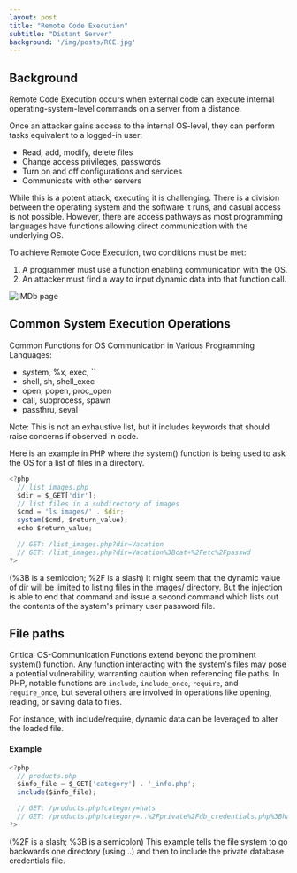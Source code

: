 ```yaml
---
layout: post
title: "Remote Code Execution"
subtitle: "Distant Server"
background: '/img/posts/RCE.jpg'
---
```


## Background
Remote Code Execution occurs when external code can execute internal operating-system-level commands on a server from a distance.

Once an attacker gains access to the internal OS-level, they can perform tasks equivalent to a logged-in user:

- Read, add, modify, delete files
- Change access privileges, passwords
- Turn on and off configurations and services
- Communicate with other servers

While this is a potent attack, executing it is challenging. There is a division between the operating system and the software it runs, and casual access is not possible. However, there are access pathways as most programming languages have functions allowing direct communication with the underlying OS.

To achieve Remote Code Execution, two conditions must be met:

1. A programmer must use a function enabling communication with the OS.
2. An attacker must find a way to input dynamic data into that function call.

![IMDb page](/img/posts/CodeHack.jpg)

## Common System Execution Operations

Common Functions for OS Communication in Various Programming Languages:

- system, %x, exec, ``
- shell, sh, shell_exec
- open, popen, proc_open
- call, subprocess, spawn
- passthru, seval

Note: This is not an exhaustive list, but it includes keywords that should raise concerns if observed in code.

Here is an example in PHP where the system() function is being used to ask the OS for a list of files in a directory.

```javascript
<?php
  // list_images.php
  $dir = $_GET['dir'];
  // list files in a subdirectory of images
  $cmd = 'ls images/' . $dir;
  system($cmd, $return_value);
  echo $return_value;

  // GET: /list_images.php?dir=Vacation
  // GET: /list_images.php?dir=Vacation%3Bcat+%2Fetc%2Fpasswd
?>
```
(%3B is a semicolon; %2F is a slash)
It might seem that the dynamic value of dir will be limited to listing files in the images/ directory. But the injection is able to end that command and issue a second command which lists out the contents of the system's primary user password file.

## File paths

Critical OS-Communication Functions extend beyond the prominent system() function. Any function interacting with the system's files may pose a potential vulnerability, warranting caution when referencing file paths. In PHP, notable functions are ``include``, ``include_once``, ``require``, and ``require_once``, but several others are involved in operations like opening, reading, or saving data to files.

For instance, with include/require, dynamic data can be leveraged to alter the loaded file.

#### Example

```javascript
<?php
  // products.php
  $info_file = $_GET['category'] . '_info.php';
  include($info_file);

  // GET: /products.php?category=hats
  // GET: /products.php?category=..%2Fprivate%2Fdb_credentials.php%3Bhats
?>
```
(%2F is a slash; %3B is a semicolon)
This example tells the file system to go backwards one directory (using ..) and then to include the private database credentials file.




